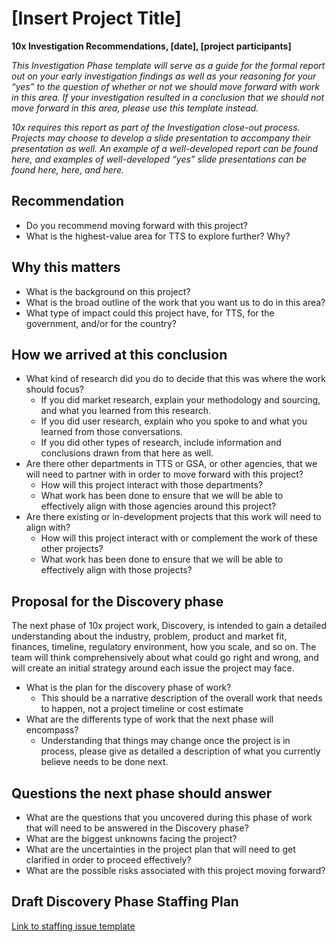 # [Insert Project Title]
**10x Investigation Recommendations, [date], [project participants]**

*This Investigation Phase template will serve as a guide for the formal report out on your early investigation findings as well as your reasoning for your “yes” to the question of whether or not we should move forward with work in this area. If your investigation resulted in a conclusion that we should not move forward in this area, please use this template instead.*

*10x requires this report as part of the Investigation close-out process. Projects may choose to develop a slide presentation to accompany their presentation as well. An example of a well-developed report can be found here, and examples of well-developed “yes” slide presentations can be found here, here, and here.*

## Recommendation

* Do you recommend moving forward with this project?
* What is the highest-value area for TTS to explore further? Why?
## Why this matters
* What is the background on this project?
* What is the broad outline of the work that you want us to do in this area?
* What type of impact could this project have, for TTS, for the government, and/or for the country?
## How we arrived at this conclusion
* What kind of research did you do to decide that this was where the work should focus?
  * If you did market research, explain your methodology and sourcing, and what you learned from this research.
  * If you did user research, explain who you spoke to and what you learned from those conversations.
  * If you did other types of research, include information and conclusions drawn from that here as well.
* Are there other departments in TTS or GSA, or other agencies, that we will need to partner with in order to move forward with this project?
  * How will this project interact with those departments?
  * What work has been done to ensure that we will be able to effectively align with those agencies around this project?
* Are there existing or in-development projects that this work will need to align with? 
  * How will this project interact with or complement the work of these other projects?
  * What work has been done to ensure that we will be able to effectively align with those projects?
## Proposal for the Discovery phase
The next phase of 10x project work, Discovery, is intended to gain a detailed understanding about the industry, problem, product and market fit, finances, timeline, regulatory environment, how you scale, and so on. The team will think comprehensively about what could go right and wrong, and will create an initial strategy around each issue the project may face.

* What is the plan for the discovery phase of work?
  * This should be a narrative description of the overall work that needs to happen, not a project timeline or cost estimate
* What are the differents type of work that the next phase will encompass?
  * Understanding that things may change once the project is in process, please give as detailed a description of what you currently believe needs to be done next.
## Questions the next phase should answer
* What are the questions that you uncovered during this phase of work that will need to be answered in the Discovery phase?
* What are the biggest unknowns facing the project? 
* What are the uncertainties in the project plan that will need to get clarified in order to proceed effectively?
* What are the possible risks associated with this project moving forward?
## Draft Discovery Phase Staffing Plan

[Link to staffing issue template](https://github.com/GSA/10x/blob/docs-library/docs-library/10x-Staffing-Issue-For-Phase-2.md)

